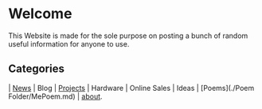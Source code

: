 # Welcome

This Website is made for the sole purpose on posting a bunch of random useful information for anyone to use.

## Categories 

| [News](./News/Newsmainpage.md) | Blog | [Projects](./projects/projects.md) | Hardware | Online Sales | Ideas | [Poems](./Poem Folder/MePoem.md) | [about](./about).

